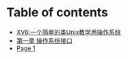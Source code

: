 # Table of contents

* [XV6:一个简单的类Unix教学用操作系统](README.md)
* [第一章 操作系统接口](di-yi-zhang-cao-zuo-xi-tong-jie-kou.md)
* [Page 1](page-1.md)
